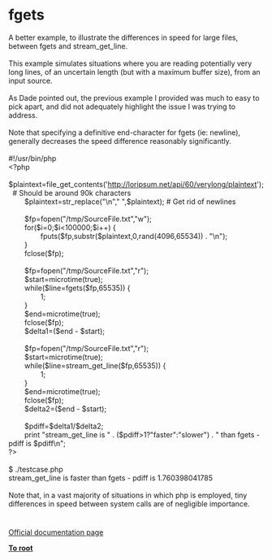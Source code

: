 # fgets




<div class="phpcode"><span class="html">
A better example, to illustrate the differences in speed for large files, between fgets and stream_get_line.<br><br>This example simulates situations where you are reading potentially very long lines, of an uncertain length (but with a maximum buffer size), from an input source.<br><br>As Dade pointed out, the previous example I provided was much to easy to pick apart, and did not adequately highlight the issue I was trying to address.<br><br>Note that specifying a definitive end-character for fgets (ie: newline), generally decreases the speed difference reasonably significantly. <br><br>#!/usr/bin/php<br><span class="default">&lt;?php<br>&#xA0; &#xA0; &#xA0; &#xA0; $plaintext</span><span class="keyword">=</span><span class="default">file_get_contents</span><span class="keyword">(</span><span class="string">&apos;<a href="http://loripsum.net/api/60/verylong/plaintext" rel="nofollow" target="_blank">http://loripsum.net/api/60/verylong/plaintext</a>&apos;</span><span class="keyword">);&#xA0; </span><span class="comment"># Should be around 90k characters<br>&#xA0; &#xA0; &#xA0; &#xA0; </span><span class="default">$plaintext</span><span class="keyword">=</span><span class="default">str_replace</span><span class="keyword">(</span><span class="string">&quot;\n&quot;</span><span class="keyword">,</span><span class="string">&quot; &quot;</span><span class="keyword">,</span><span class="default">$plaintext</span><span class="keyword">); </span><span class="comment"># Get rid of newlines<br><br>&#xA0; &#xA0; &#xA0; &#xA0; </span><span class="default">$fp</span><span class="keyword">=</span><span class="default">fopen</span><span class="keyword">(</span><span class="string">&quot;/tmp/SourceFile.txt&quot;</span><span class="keyword">,</span><span class="string">&quot;w&quot;</span><span class="keyword">);<br>&#xA0; &#xA0; &#xA0; &#xA0; for(</span><span class="default">$i</span><span class="keyword">=</span><span class="default">0</span><span class="keyword">;</span><span class="default">$i</span><span class="keyword">&lt;</span><span class="default">100000</span><span class="keyword">;</span><span class="default">$i</span><span class="keyword">++) {<br>&#xA0; &#xA0; &#xA0; &#xA0; &#xA0; &#xA0; &#xA0; &#xA0; </span><span class="default">fputs</span><span class="keyword">(</span><span class="default">$fp</span><span class="keyword">,</span><span class="default">substr</span><span class="keyword">(</span><span class="default">$plaintext</span><span class="keyword">,</span><span class="default">0</span><span class="keyword">,</span><span class="default">rand</span><span class="keyword">(</span><span class="default">4096</span><span class="keyword">,</span><span class="default">65534</span><span class="keyword">)) . </span><span class="string">&quot;\n&quot;</span><span class="keyword">);<br>&#xA0; &#xA0; &#xA0; &#xA0; }<br>&#xA0; &#xA0; &#xA0; &#xA0; </span><span class="default">fclose</span><span class="keyword">(</span><span class="default">$fp</span><span class="keyword">);<br><br>&#xA0; &#xA0; &#xA0; &#xA0; </span><span class="default">$fp</span><span class="keyword">=</span><span class="default">fopen</span><span class="keyword">(</span><span class="string">&quot;/tmp/SourceFile.txt&quot;</span><span class="keyword">,</span><span class="string">&quot;r&quot;</span><span class="keyword">);<br>&#xA0; &#xA0; &#xA0; &#xA0; </span><span class="default">$start</span><span class="keyword">=</span><span class="default">microtime</span><span class="keyword">(</span><span class="default">true</span><span class="keyword">);<br>&#xA0; &#xA0; &#xA0; &#xA0; while(</span><span class="default">$line</span><span class="keyword">=</span><span class="default">fgets</span><span class="keyword">(</span><span class="default">$fp</span><span class="keyword">,</span><span class="default">65535</span><span class="keyword">)) {<br>&#xA0; &#xA0; &#xA0; &#xA0; &#xA0; &#xA0; &#xA0; &#xA0; </span><span class="default">1</span><span class="keyword">;<br>&#xA0; &#xA0; &#xA0; &#xA0; }<br>&#xA0; &#xA0; &#xA0; &#xA0; </span><span class="default">$end</span><span class="keyword">=</span><span class="default">microtime</span><span class="keyword">(</span><span class="default">true</span><span class="keyword">);<br>&#xA0; &#xA0; &#xA0; &#xA0; </span><span class="default">fclose</span><span class="keyword">(</span><span class="default">$fp</span><span class="keyword">);<br>&#xA0; &#xA0; &#xA0; &#xA0; </span><span class="default">$delta1</span><span class="keyword">=(</span><span class="default">$end </span><span class="keyword">- </span><span class="default">$start</span><span class="keyword">);<br><br>&#xA0; &#xA0; &#xA0; &#xA0; </span><span class="default">$fp</span><span class="keyword">=</span><span class="default">fopen</span><span class="keyword">(</span><span class="string">&quot;/tmp/SourceFile.txt&quot;</span><span class="keyword">,</span><span class="string">&quot;r&quot;</span><span class="keyword">);<br>&#xA0; &#xA0; &#xA0; &#xA0; </span><span class="default">$start</span><span class="keyword">=</span><span class="default">microtime</span><span class="keyword">(</span><span class="default">true</span><span class="keyword">);<br>&#xA0; &#xA0; &#xA0; &#xA0; while(</span><span class="default">$line</span><span class="keyword">=</span><span class="default">stream_get_line</span><span class="keyword">(</span><span class="default">$fp</span><span class="keyword">,</span><span class="default">65535</span><span class="keyword">)) {<br>&#xA0; &#xA0; &#xA0; &#xA0; &#xA0; &#xA0; &#xA0; &#xA0; </span><span class="default">1</span><span class="keyword">;<br>&#xA0; &#xA0; &#xA0; &#xA0; }<br>&#xA0; &#xA0; &#xA0; &#xA0; </span><span class="default">$end</span><span class="keyword">=</span><span class="default">microtime</span><span class="keyword">(</span><span class="default">true</span><span class="keyword">);<br>&#xA0; &#xA0; &#xA0; &#xA0; </span><span class="default">fclose</span><span class="keyword">(</span><span class="default">$fp</span><span class="keyword">);<br>&#xA0; &#xA0; &#xA0; &#xA0; </span><span class="default">$delta2</span><span class="keyword">=(</span><span class="default">$end </span><span class="keyword">- </span><span class="default">$start</span><span class="keyword">);<br><br>&#xA0; &#xA0; &#xA0; &#xA0; </span><span class="default">$pdiff</span><span class="keyword">=</span><span class="default">$delta1</span><span class="keyword">/</span><span class="default">$delta2</span><span class="keyword">;<br>&#xA0; &#xA0; &#xA0; &#xA0; print </span><span class="string">&quot;stream_get_line is &quot; </span><span class="keyword">. (</span><span class="default">$pdiff</span><span class="keyword">&gt;</span><span class="default">1</span><span class="keyword">?</span><span class="string">&quot;faster&quot;</span><span class="keyword">:</span><span class="string">&quot;slower&quot;</span><span class="keyword">) . </span><span class="string">&quot; than fgets - pdiff is </span><span class="default">$pdiff</span><span class="string">\n&quot;</span><span class="keyword">;<br></span><span class="default">?&gt;<br></span><br>$ ./testcase.php <br>stream_get_line is faster than fgets - pdiff is 1.760398041785<br><br>Note that, in a vast majority of situations in which php is employed, tiny differences in speed between system calls are of negligible importance.</span>
</div>
  

#

[Official documentation page](https://www.php.net/manual/en/function.fgets.php)

**[To root](/README.md)**